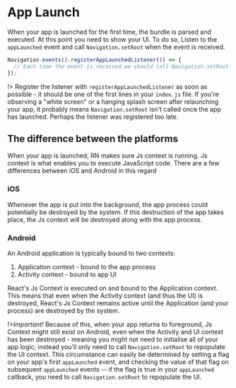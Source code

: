 # App Launch
When your app is launched for the first time, the bundle is parsed and executed. At this point you need to show your UI. To do so, Listen to the `appLaunched` event and call `Navigation.setRoot` when the event is received.

```js
Navigation.events().registerAppLaunchedListener(() => {
  // Each time the event is received we should call Navigation.setRoot
});
```

!> Register the listener with `registerAppLaunchedListener` as soon as possible - it should be one of the first lines in your `index.js` file.
If you're observing a "white screen" or a hanging splash screen after relaunching your app, it probably means `Navigation.setRoot` isn't called once the app has launched. Perhaps the listener was registered too late.

## The difference between the platforms
When your app is launched, RN makes sure Js context is running. Js context is what enables you to execute JavaScript code.
There are a few differences between iOS and Android in this regard

### iOS
Whenever the app is put into the background, the app process could potentially be destroyed by the system. If this destruction of the app takes place, the Js context will be destroyed along with the app process.

### Android
An Android application is typically bound to two contexts:
1. Application context - bound to the app process
2. Activity context - bound to app UI

React's Js Context is executed on and bound to the Application context. This means that even when the Activity context (and thus the UI) is destroyed, React's Js Context remains active until the Application (and your process) are destroyed by the system.

!>*Important!* Because of this, when your app returns to foreground, Js Context might still exist on Android, even when the Activity and UI context has been destroyed - meaning you might not need to initialise all of your app logic; instead you'll only need to call `Navigation.setRoot` to repopulate the UI context. This circumstance can easily be determined by setting a flag on your app's first `appLaunched` event, and checking the value of that flag on subsequent `appLaunched` events -- if the flag is true in your `appLaunched` callback, you need to call `Navigation.setRoot` to repopulate the UI.

